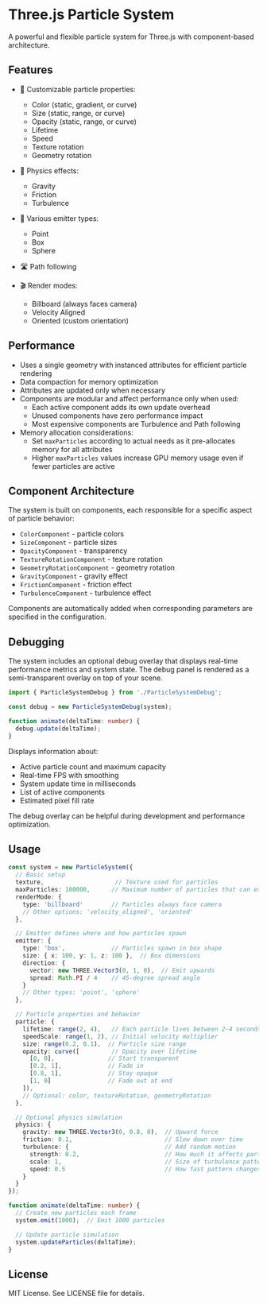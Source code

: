 # Three.js Particle System

A powerful and flexible particle system for Three.js with component-based architecture.

## Features

- 🎨 Customizable particle properties:
  - Color (static, gradient, or curve)
  - Size (static, range, or curve)
  - Opacity (static, range, or curve)
  - Lifetime
  - Speed
  - Texture rotation
  - Geometry rotation

- 🌈 Physics effects:
  - Gravity
  - Friction
  - Turbulence

- 🎯 Various emitter types:
  - Point
  - Box
  - Sphere

- 🛣️ Path following

- 🎬 Render modes:
  - Billboard (always faces camera)
  - Velocity Aligned
  - Oriented (custom orientation)

## Performance

- Uses a single geometry with instanced attributes for efficient particle rendering
- Data compaction for memory optimization
- Attributes are updated only when necessary
- Components are modular and affect performance only when used:
  - Each active component adds its own update overhead
  - Unused components have zero performance impact
  - Most expensive components are Turbulence and Path following
- Memory allocation considerations:
  - Set `maxParticles` according to actual needs as it pre-allocates memory for all attributes
  - Higher `maxParticles` values increase GPU memory usage even if fewer particles are active

## Component Architecture

The system is built on components, each responsible for a specific aspect of particle behavior:

- `ColorComponent` - particle colors
- `SizeComponent` - particle sizes
- `OpacityComponent` - transparency
- `TextureRotationComponent` - texture rotation
- `GeometryRotationComponent` - geometry rotation
- `GravityComponent` - gravity effect
- `FrictionComponent` - friction effect
- `TurbulenceComponent` - turbulence effect

Components are automatically added when corresponding parameters are specified in the configuration.

## Debugging

The system includes an optional debug overlay that displays real-time performance metrics and system state. The debug panel is rendered as a semi-transparent overlay on top of your scene.

```typescript
import { ParticleSystemDebug } from './ParticleSystemDebug';

const debug = new ParticleSystemDebug(system);

function animate(deltaTime: number) {
  debug.update(deltaTime);
}
```

Displays information about:
- Active particle count and maximum capacity
- Real-time FPS with smoothing
- System update time in milliseconds
- List of active components
- Estimated pixel fill rate

The debug overlay can be helpful during development and performance optimization.

## Usage

```typescript
const system = new ParticleSystem({
  // Basic setup
  texture,                    // Texture used for particles
  maxParticles: 100000,      // Maximum number of particles that can exist at once
  renderMode: {
    type: 'billboard'        // Particles always face camera
    // Other options: 'velocity_aligned', 'oriented'
  },

  // Emitter defines where and how particles spawn
  emitter: {
    type: 'box',             // Particles spawn in box shape
    size: { x: 100, y: 1, z: 100 },  // Box dimensions
    direction: {
      vector: new THREE.Vector3(0, 1, 0),  // Emit upwards
      spread: Math.PI / 4    // 45-degree spread angle
    }
    // Other types: 'point', 'sphere'
  },

  // Particle properties and behavior
  particle: {
    lifetime: range(2, 4),   // Each particle lives between 2-4 seconds
    speedScale: range(1, 2), // Initial velocity multiplier
    size: range(0.2, 0.1),  // Particle size range
    opacity: curve([         // Opacity over lifetime
      [0, 0],               // Start transparent
      [0.2, 1],             // Fade in
      [0.8, 1],             // Stay opaque
      [1, 0]                // Fade out at end
    ]),
    // Optional: color, textureRotation, geometryRotation
  },

  // Optional physics simulation
  physics: {
    gravity: new THREE.Vector3(0, 0.8, 0),  // Upward force
    friction: 0.1,                          // Slow down over time
    turbulence: {                           // Add random motion
      strength: 0.2,                        // How much it affects particles
      scale: 1,                             // Size of turbulence pattern
      speed: 0.5                            // How fast pattern changes
    }
  }
});

function animate(deltaTime: number) {
  // Create new particles each frame
  system.emit(1000);  // Emit 1000 particles

  // Update particle simulation
  system.updateParticles(deltaTime);
}
```

## License

MIT License. See LICENSE file for details.